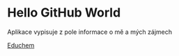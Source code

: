 # Hello GitHub World

Aplikace vypisuje z pole informace o mě a mých zájmech 

[Educhem](https://educhem.cz/)

